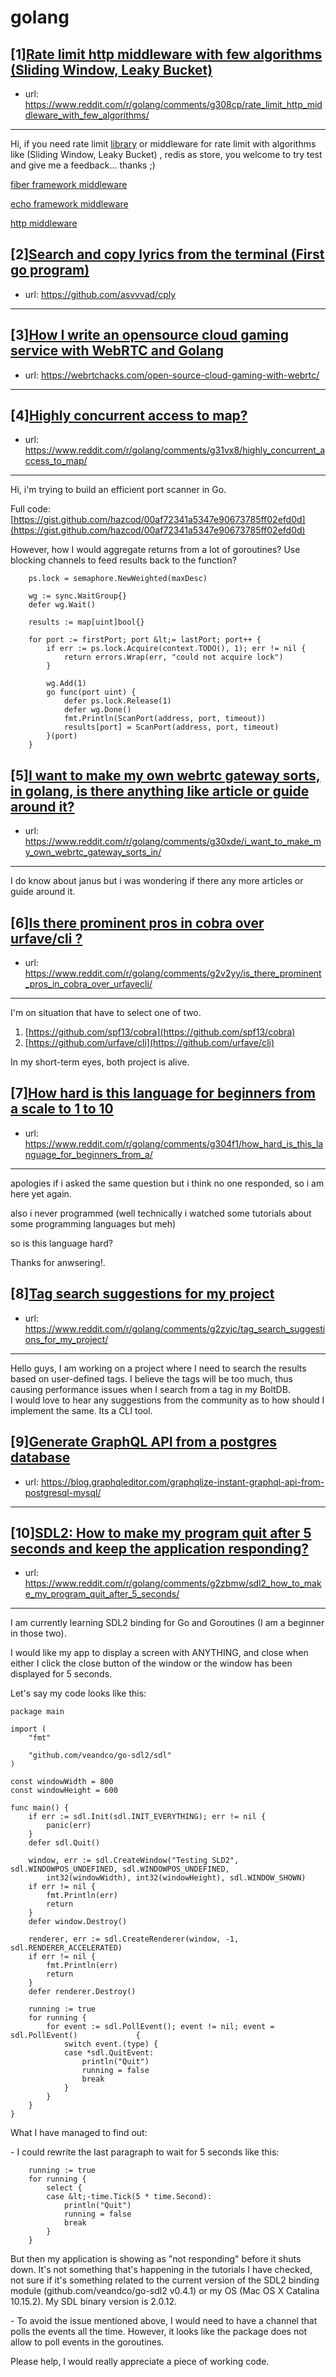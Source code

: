 # golang
## [1][Rate limit http middleware with few algorithms (Sliding Window, Leaky Bucket)](https://www.reddit.com/r/golang/comments/g308cp/rate_limit_http_middleware_with_few_algorithms/)
- url: https://www.reddit.com/r/golang/comments/g308cp/rate_limit_http_middleware_with_few_algorithms/
---
Hi, if you need rate limit [library](https://github.com/Shareed2k/go_limiter) or middleware for rate limit with algorithms like (Sliding Window, Leaky Bucket) , redis as store, you welcome to try test and give me a feedback... thanks ;)

[fiber framework middleware](https://github.com/Shareed2k/fiber_limiter)

[echo framework middleware](https://github.com/Shareed2k/echo_limiter)

[http middleware](https://github.com/Shareed2k/http_limiter)
## [2][Search and copy lyrics from the terminal (First go program)](https://www.reddit.com/r/golang/comments/g2vh9j/search_and_copy_lyrics_from_the_terminal_first_go/)
- url: https://github.com/asvvvad/cply
---

## [3][How I write an opensource cloud gaming service with WebRTC and Golang](https://www.reddit.com/r/golang/comments/g2e88k/how_i_write_an_opensource_cloud_gaming_service/)
- url: https://webrtchacks.com/open-source-cloud-gaming-with-webrtc/
---

## [4][Highly concurrent access to map?](https://www.reddit.com/r/golang/comments/g31vx8/highly_concurrent_access_to_map/)
- url: https://www.reddit.com/r/golang/comments/g31vx8/highly_concurrent_access_to_map/
---
Hi, i'm trying to build an efficient port scanner in Go.

Full code: [https://gist.github.com/hazcod/00af72341a5347e90673785ff02efd0d](https://gist.github.com/hazcod/00af72341a5347e90673785ff02efd0d)

However, how I would aggregate returns from a lot of goroutines? Use blocking channels to feed results back to the function?

    	ps.lock = semaphore.NewWeighted(maxDesc)
    
    	wg := sync.WaitGroup{}
    	defer wg.Wait()
    
    	results := map[uint]bool{}
    
    	for port := firstPort; port &lt;= lastPort; port++ {
    		if err := ps.lock.Acquire(context.TODO(), 1); err != nil {
    			return errors.Wrap(err, "could not acquire lock")
    		}
    
    		wg.Add(1)
    		go func(port uint) {
    			defer ps.lock.Release(1)
    			defer wg.Done()
    			fmt.Println(ScanPort(address, port, timeout))
    			results[port] = ScanPort(address, port, timeout)
    		}(port)
    	}
## [5][I want to make my own webrtc gateway sorts, in golang, is there anything like article or guide around it?](https://www.reddit.com/r/golang/comments/g30xde/i_want_to_make_my_own_webrtc_gateway_sorts_in/)
- url: https://www.reddit.com/r/golang/comments/g30xde/i_want_to_make_my_own_webrtc_gateway_sorts_in/
---
I do know about janus but i was wondering if there any more articles or guide around it.
## [6][Is there prominent pros in cobra over urfave/cli ?](https://www.reddit.com/r/golang/comments/g2v2yy/is_there_prominent_pros_in_cobra_over_urfavecli/)
- url: https://www.reddit.com/r/golang/comments/g2v2yy/is_there_prominent_pros_in_cobra_over_urfavecli/
---
I'm on situation that have to select one of two.

1. [https://github.com/spf13/cobra](https://github.com/spf13/cobra) 
2. [https://github.com/urfave/cli](https://github.com/urfave/cli)

In my short-term eyes, both project is alive.
## [7][How hard is this language for beginners from a scale to 1 to 10](https://www.reddit.com/r/golang/comments/g304f1/how_hard_is_this_language_for_beginners_from_a/)
- url: https://www.reddit.com/r/golang/comments/g304f1/how_hard_is_this_language_for_beginners_from_a/
---
apologies if i asked the same question but i think no one responded, so i am here yet again.

also i never programmed (well technically i watched some tutorials about some programming languages but meh)

so is this language hard? 

Thanks for anwsering!.
## [8][Tag search suggestions for my project](https://www.reddit.com/r/golang/comments/g2zyjc/tag_search_suggestions_for_my_project/)
- url: https://www.reddit.com/r/golang/comments/g2zyjc/tag_search_suggestions_for_my_project/
---
Hello guys, I am working on a project where I need to search the results based on user-defined tags. I believe the tags will be too much, thus causing performance issues when I search from a tag in my BoltDB.   
I would love to hear any suggestions from the community as to how should I implement the same. Its a CLI tool.
## [9][Generate GraphQL API from a postgres database](https://www.reddit.com/r/golang/comments/g2zhp3/generate_graphql_api_from_a_postgres_database/)
- url: https://blog.graphqleditor.com/graphqlize-instant-graphql-api-from-postgresql-mysql/
---

## [10][SDL2: How to make my program quit after 5 seconds and keep the application responding?](https://www.reddit.com/r/golang/comments/g2zbmw/sdl2_how_to_make_my_program_quit_after_5_seconds/)
- url: https://www.reddit.com/r/golang/comments/g2zbmw/sdl2_how_to_make_my_program_quit_after_5_seconds/
---
I am currently learning SDL2 binding for Go and Goroutines (I am a beginner in those two).

I would like my app to display a screen with ANYTHING, and close when either I click the close button of the window or the window has been displayed for 5 seconds. 

Let's say my code looks like this:

    package main
    
    import (
    	"fmt"
    
    	"github.com/veandco/go-sdl2/sdl"
    )
    
    const windowWidth = 800
    const windowHeight = 600
    
    func main() {
    	if err := sdl.Init(sdl.INIT_EVERYTHING); err != nil {
    		panic(err)
    	}
    	defer sdl.Quit()
    
    	window, err := sdl.CreateWindow("Testing SLD2", sdl.WINDOWPOS_UNDEFINED, sdl.WINDOWPOS_UNDEFINED,
    		int32(windowWidth), int32(windowHeight), sdl.WINDOW_SHOWN)
    	if err != nil {
    		fmt.Println(err)
    		return
    	}
    	defer window.Destroy()
    
    	renderer, err := sdl.CreateRenderer(window, -1, sdl.RENDERER_ACCELERATED)
    	if err != nil {
    		fmt.Println(err)
    		return
    	}
    	defer renderer.Destroy()
    
    	running := true
    	for running {
    		for event := sdl.PollEvent(); event != nil; event = sdl.PollEvent()             {
    			switch event.(type) {
    			case *sdl.QuitEvent:
    				println("Quit")
    				running = false
    				break
    			}
    		}
    	}
    }

What I have managed to find out:

\- I could rewrite the last paragraph to wait for 5 seconds like this:

    	running := true
    	for running {
    		select {
    		case &lt;-time.Tick(5 * time.Second):
    			println("Quit")
    			running = false
    			break
    		}
    	}

But then my application is showing as "not responding" before it shuts down. It's not something that's happening in the tutorials I have checked, not sure if it's something related to the current version of the SDL2 binding module (github.com/veandco/go-sdl2 v0.4.1) or my OS (Mac OS X Catalina 10.15.2). My SDL binary version is 2.0.12.

\- To avoid the issue mentioned above, I would need to have a channel that polls the events all the time. However, it looks like the package does not allow to poll events in the goroutines.

Please help, I would really appreciate a piece of working code.
